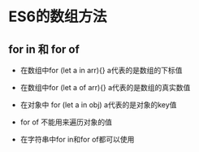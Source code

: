 # ES6的数组方法

## for in 和 for of

* 在数组中for (let a in arr){}  a代表的是数组的下标值
* 在数组中for (let a of arr){}  a代表的是数组的真实数值

* 在对象中 for (let a in obj)  a代表的是对象的key值
* for of 不能用来遍历对象的值

* 在字符串中for in和for of都可以使用